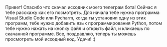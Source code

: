 Привет! Спасибо что скачал исходник моего телеграм бота!
Сейчас я тебе расскажу как его посмотреть.
Для начала тебе нужна программа Visual Studio Code или Pycharm, когда ты установил одну из этих программ, тебе нужно добавить язык программирования Python,
потом тебе нужно нажать на кнопку файл и открыть файл, и кликаешь по скачанной программе. 
Все, поздравляю, теперь ты можешь просмотреть мой исходный код. Удачи! :)
